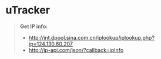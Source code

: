 # uTracker
> **Get IP info:**
> - http://int.dpool.sina.com.cn/iplookup/iplookup.php?ip=124.130.60.207
> - http://ip-api.com/json/?callback=ipInfo
